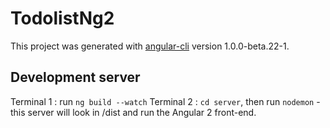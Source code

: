 # TodolistNg2

This project was generated with [angular-cli](https://github.com/angular/angular-cli) version 1.0.0-beta.22-1.

## Development server
Terminal 1 : run `ng build --watch`
Terminal 2 : `cd server`, then run `nodemon` - this server will look in /dist and run the Angular 2 front-end.
